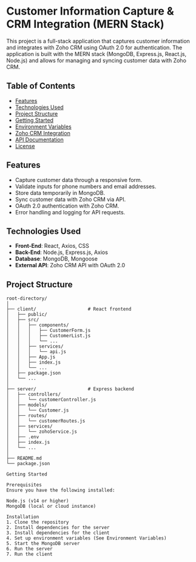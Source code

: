 # Customer Information Capture & CRM Integration (MERN Stack)

This project is a full-stack application that captures customer information and integrates with Zoho CRM using OAuth 2.0 for authentication. The application is built with the MERN stack (MongoDB, Express.js, React.js, Node.js) and allows for managing and syncing customer data with Zoho CRM.

## Table of Contents

- [Features](#features)
- [Technologies Used](#technologies-used)
- [Project Structure](#project-structure)
- [Getting Started](#getting-started)
- [Environment Variables](#environment-variables)
- [Zoho CRM Integration](#zoho-crm-integration)
- [API Documentation](#api-documentation)
- [License](#license)

## Features

- Capture customer data through a responsive form.
- Validate inputs for phone numbers and email addresses.
- Store data temporarily in MongoDB.
- Sync customer data with Zoho CRM via API.
- OAuth 2.0 authentication with Zoho CRM.
- Error handling and logging for API requests.

## Technologies Used

- **Front-End**: React, Axios, CSS
- **Back-End**: Node.js, Express.js, Axios
- **Database**: MongoDB, Mongoose
- **External API**: Zoho CRM API with OAuth 2.0

## Project Structure

```plaintext
root-directory/
│
├── client/                   # React frontend
│   ├── public/
│   ├── src/
│   │   ├── components/
│   │   │   ├── CustomerForm.js
│   │   │   ├── CustomerList.js
│   │   │   └── ...
│   │   ├── services/
│   │   │   └── api.js
│   │   ├── App.js
│   │   ├── index.js
│   │   └── ...
│   ├── package.json
│   └── ...
│
├── server/                   # Express backend
│   ├── controllers/
│   │   └── customerController.js
│   ├── models/
│   │   └── Customer.js
│   ├── routes/
│   │   └── customerRoutes.js
│   ├── services/
│   │   └── zohoService.js
│   ├── .env
│   ├── index.js
│   └── ...
│
├── README.md
└── package.json

Getting Started

Prerequisites
Ensure you have the following installed:

Node.js (v14 or higher)
MongoDB (local or cloud instance)

Installation
1. Clone the repository
2. Install dependencies for the server
3. Install dependencies for the client
4. Set up environment variables (See Environment Variables)
5. Start the MongoDB server
6. Run the server
7. Run the client